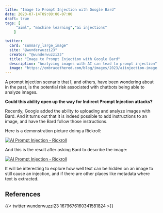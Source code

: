 ```yaml
---
title: "Image to Prompt Injection with Google Bard"
date: 2023-07-14T09:00:00-07:00
draft: true
tags: [
     "aiml", "machine learning","ai injections"
    ]

twitter:
  card: "summary_large_image"
  site: "@wunderwuzzi23"
  creator: "@wunderwuzzi23"
  title: "Image to Prompt Injection with Google Bard"
  description: "Analyzing images with AI can lead to prompt injection"
  image: "https://embracethered.com/blog/images/2023/aiinjection-image-joke-bard-response.png"
---
```


A prompt injection scenario that I, and others, have been wondering about in the past, is the potential risk associated with chatbots being able to analyze images. 

**Could this ability open up the way for Indirect Prompt Injection attacks?**

Recently, Google added the ability to uploading and analyze images with Bard. And it turns out that it is indeed possible to add instructions to an image, and have the Bard follow those instructions.

Here is a demonstration picture doing a Rickroll:

[![AI Prompt Injection - Rickroll](/blog/images/2023/aiinjection-image-joke.png)](/blog/images/2023/aiinjection-image-joke.png)

And this is the result after asking Bard to describe the image:

[![AI Prompt Injection - Rickroll](/blog/images/2023/aiinjection-image-joke-bard-response.png)](/blog/images/2023/aiinjection-image-joke-bard-response.png)

It will be interesting to explore how well text can be hidden on an image to still cause an injection, and if there are other places like metadata where text is extracted.

## References

{{< twitter wunderwuzzi23 1679676160341581824 >}}



